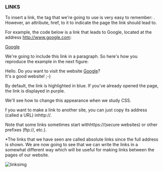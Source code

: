 ### LINKS 

To insert a link, the tag that we're going to use is very easy to remember: <a>. However, an attribute, href, to it to indicate the page the link should lead to.
  
For example, the code below is a link that leads to Google, located at the address http://www.google.com:

<a href="http://www.google.com">Google</a>

We're going to include this link in a paragraph. So here's how you reproduce the example in the next figure:

<p>Hello. Do you want to visit the website <a href="http://www.google.com">Google</a>?<br />
It's a good website! ;-)</p>

By default, the link is highlighted in blue. If you've already opened the page, the link is displayed in purple.

We'll see how to change this appearance when we study CSS.

f you want to make a link to another site, you can just copy its address (called a URL) inhttp://.

Note that some links sometimes start withhttps://(secure websites) or other prefixes (ftp://, etc.).

*The links that we have seen are called absolute links since the full address is shown.
We are now going to see that we can write the links in a somewhat different way which will be useful for making links between the pages of our website.


![linksimg](https://sdz-upload.s3.amazonaws.com/prod/upload/relative_links.png)







